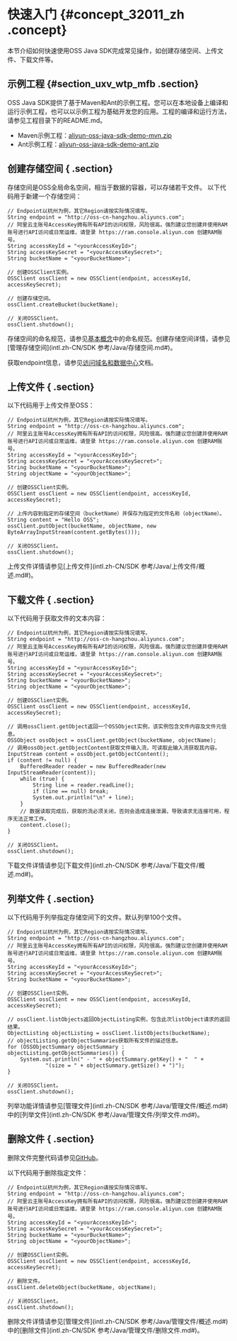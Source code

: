 # 快速入门 {#concept_32011_zh .concept}

本节介绍如何快速使用OSS Java SDK完成常见操作，如创建存储空间、上传文件、下载文件等。

## 示例工程 {#section_uxv_wtp_mfb .section}

OSS Java SDK提供了基于Maven和Ant的示例工程。您可以在本地设备上编译和运行示例工程，也可以以示例工程为基础开发您的应用。工程的编译和运行方法，请参见工程目录下的README.md。

-   Maven示例工程：[aliyun-oss-java-sdk-demo-mvn.zip](http://docs-aliyun.cn-hangzhou.oss.aliyun-inc.com/assets/attach/92588/APP_zh/1538983135359/aliyun-oss-java-sdk-demo-mvn.zip)
-   Ant示例工程：[aliyun-oss-java-sdk-demo-ant.zip](http://docs-aliyun.cn-hangzhou.oss.aliyun-inc.com/assets/attach/92588/APP_zh/1538983246527/aliyun-oss-java-sdk-demo-ant.zip) 

## 创建存储空间 { .section}

存储空间是OSS全局命名空间，相当于数据的容器，可以存储若干文件。 以下代码用于新建一个存储空间：

```language-java
// Endpoint以杭州为例，其它Region请按实际情况填写。
String endpoint = "http://oss-cn-hangzhou.aliyuncs.com";
// 阿里云主账号AccessKey拥有所有API的访问权限，风险很高。强烈建议您创建并使用RAM账号进行API访问或日常运维，请登录 https://ram.console.aliyun.com 创建RAM账号。
String accessKeyId = "<yourAccessKeyId>";
String accessKeySecret = "<yourAccessKeySecret>";
String bucketName = "<yourBucketName>";

// 创建OSSClient实例。
OSSClient ossClient = new OSSClient(endpoint, accessKeyId, accessKeySecret);

// 创建存储空间。
ossClient.createBucket(bucketName);

// 关闭OSSClient。
ossClient.shutdown();

```

存储空间的命名规范，请参见[基本概念](../../../../../intl.zh-CN/开发指南/基本概念介绍.md#)中的命名规范。创建存储空间详情，请参见[管理存储空间](intl.zh-CN/SDK 参考/Java/存储空间.md#)。

获取endpoint信息，请参见[访问域名和数据中心](../../../../../intl.zh-CN/开发指南/访问域名（Endpoint）/访问域名和数据中心.md#)文档。

## 上传文件 { .section}

以下代码用于上传文件至OSS：

```language-java
// Endpoint以杭州为例，其它Region请按实际情况填写。
String endpoint = "http://oss-cn-hangzhou.aliyuncs.com";
// 阿里云主账号AccessKey拥有所有API的访问权限，风险很高。强烈建议您创建并使用RAM账号进行API访问或日常运维，请登录 https://ram.console.aliyun.com 创建RAM账号。
String accessKeyId = "<yourAccessKeyId>";
String accessKeySecret = "<yourAccessKeySecret>";
String bucketName = "<yourBucketName>";
String objectName = "<yourObjectName>";

// 创建OSSClient实例。
OSSClient ossClient = new OSSClient(endpoint, accessKeyId, accessKeySecret);

// 上传内容到指定的存储空间（bucketName）并保存为指定的文件名称（objectName）。
String content = "Hello OSS";
ossClient.putObject(bucketName, objectName, new ByteArrayInputStream(content.getBytes()));

// 关闭OSSClient。
ossClient.shutdown();

```

上传文件详情请参见[上传文件](intl.zh-CN/SDK 参考/Java/上传文件/概述.md#)。

## 下载文件 { .section}

以下代码用于获取文件的文本内容：

```language-java
// Endpoint以杭州为例，其它Region请按实际情况填写。
String endpoint = "http://oss-cn-hangzhou.aliyuncs.com";
// 阿里云主账号AccessKey拥有所有API的访问权限，风险很高。强烈建议您创建并使用RAM账号进行API访问或日常运维，请登录 https://ram.console.aliyun.com 创建RAM账号。
String accessKeyId = "<yourAccessKeyId>";
String accessKeySecret = "<yourAccessKeySecret>";
String bucketName = "<yourBucketName>";
String objectName = "<yourObjectName>";

// 创建OSSClient实例。
OSSClient ossClient = new OSSClient(endpoint, accessKeyId, accessKeySecret);

// 调用ossClient.getObject返回一个OSSObject实例，该实例包含文件内容及文件元信息。
OSSObject ossObject = ossClient.getObject(bucketName, objectName);
// 调用ossObject.getObjectContent获取文件输入流，可读取此输入流获取其内容。
InputStream content = ossObject.getObjectContent();
if (content != null) {
    BufferedReader reader = new BufferedReader(new InputStreamReader(content));
    while (true) {
        String line = reader.readLine();
        if (line == null) break;
        System.out.println("\n" + line);
    }
    // 数据读取完成后，获取的流必须关闭，否则会造成连接泄漏，导致请求无连接可用，程序无法正常工作。
    content.close();
}

// 关闭OSSClient。
ossClient.shutdown();

```

下载文件详情请参见[下载文件](intl.zh-CN/SDK 参考/Java/下载文件/概述.md#)。

## 列举文件 { .section}

以下代码用于列举指定存储空间下的文件。默认列举100个文件。

```language-java
// Endpoint以杭州为例，其它Region请按实际情况填写。
String endpoint = "http://oss-cn-hangzhou.aliyuncs.com";
// 阿里云主账号AccessKey拥有所有API的访问权限，风险很高。强烈建议您创建并使用RAM账号进行API访问或日常运维，请登录 https://ram.console.aliyun.com 创建RAM账号。
String accessKeyId = "<yourAccessKeyId>";
String accessKeySecret = "<yourAccessKeySecret>";
String bucketName = "<yourBucketName>";

// 创建OSSClient实例。
OSSClient ossClient = new OSSClient(endpoint, accessKeyId, accessKeySecret);

// ossClient.listObjects返回ObjectListing实例，包含此次listObject请求的返回结果。
ObjectListing objectListing = ossClient.listObjects(bucketName);
// objectListing.getObjectSummaries获取所有文件的描述信息。
for (OSSObjectSummary objectSummary : objectListing.getObjectSummaries()) {
    System.out.println(" - " + objectSummary.getKey() + "  " +
            "(size = " + objectSummary.getSize() + ")");
}

// 关闭OSSClient。
ossClient.shutdown();

```

列举功能详情请参见[管理文件](intl.zh-CN/SDK 参考/Java/管理文件/概述.md#)中的[列举文件](intl.zh-CN/SDK 参考/Java/管理文件/列举文件.md#)。

## 删除文件 { .section}

删除文件完整代码请参见[GitHub](https://github.com/aliyun/aliyun-oss-java-sdk/blob/master/src/samples/GetStartedSample.java)。

以下代码用于删除指定文件：

```language-java
// Endpoint以杭州为例，其它Region请按实际情况填写。
String endpoint = "http://oss-cn-hangzhou.aliyuncs.com";
// 阿里云主账号AccessKey拥有所有API的访问权限，风险很高。强烈建议您创建并使用RAM账号进行API访问或日常运维，请登录 https://ram.console.aliyun.com 创建RAM账号。
String accessKeyId = "<yourAccessKeyId>";
String accessKeySecret = "<yourAccessKeySecret>";
String bucketName = "<yourBucketName>";
String objectName = "<yourObjectName>";

// 创建OSSClient实例。
OSSClient ossClient = new OSSClient(endpoint, accessKeyId, accessKeySecret);

// 删除文件。
ossClient.deleteObject(bucketName, objectName);

// 关闭OSSClient。
ossClient.shutdown();

```

删除文件详情请参见[管理文件](intl.zh-CN/SDK 参考/Java/管理文件/概述.md#)中的[删除文件](intl.zh-CN/SDK 参考/Java/管理文件/删除文件.md#)。

